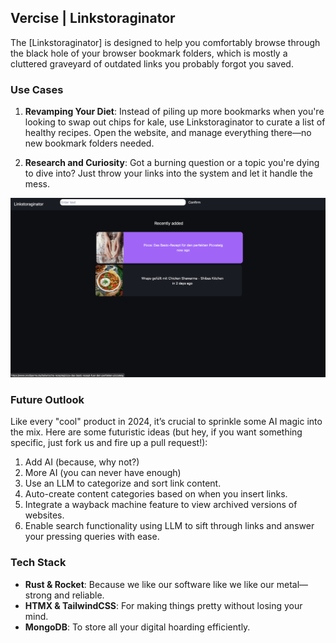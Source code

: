 ## Vercise | Linkstoraginator
The [Linkstoraginator] is designed to help you comfortably browse through the black hole of your browser bookmark folders, which is mostly a cluttered graveyard of outdated links you probably forgot you saved.

### Use Cases
1. **Revamping Your Diet**: Instead of piling up more bookmarks when you're looking to swap out chips for kale, use Linkstoraginator to curate a list of healthy recipes. Open the website, and manage everything there—no new bookmark folders needed.

2. **Research and Curiosity**: Got a burning question or a topic you're dying to dive into? Just throw your links into the system and let it handle the mess.

![screenshot](assets/screen1.png)

### Future Outlook
Like every "cool" product in 2024, it’s crucial to sprinkle some AI magic into the mix. Here are some futuristic ideas (but hey, if you want something specific, just fork us and fire up a pull request!):

1. Add AI (because, why not?)
2. More AI (you can never have enough)
3. Use an LLM to categorize and sort link content.
4. Auto-create content categories based on when you insert links.
5. Integrate a wayback machine feature to view archived versions of websites.
6. Enable search functionality using LLM to sift through links and answer your pressing queries with ease.

### Tech Stack

- **Rust & Rocket**: Because we like our software like we like our metal—strong and reliable.
- **HTMX & TailwindCSS**: For making things pretty without losing your mind.
- **MongoDB**: To store all your digital hoarding efficiently.